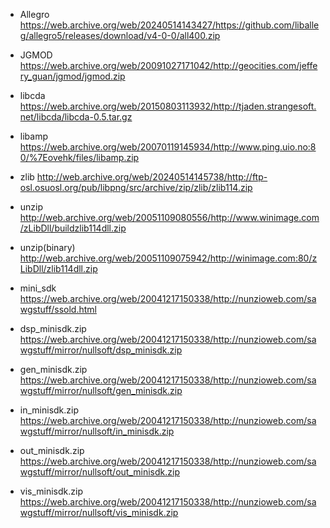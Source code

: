 
- Allegro
https://web.archive.org/web/20240514143427/https://github.com/liballeg/allegro5/releases/download/v4-0-0/all400.zip
- JGMOD
https://web.archive.org/web/20091027171042/http://geocities.com/jeffery_guan/jgmod/jgmod.zip
- libcda
https://web.archive.org/web/20150803113932/http://tjaden.strangesoft.net/libcda/libcda-0.5.tar.gz
- libamp
https://web.archive.org/web/20070119145934/http://www.ping.uio.no:80/%7Eovehk/files/libamp.zip

- zlib
http://web.archive.org/web/20240514145738/http://ftp-osl.osuosl.org/pub/libpng/src/archive/zip/zlib/zlib114.zip
- unzip
http://web.archive.org/web/20051109080556/http://www.winimage.com/zLibDll/buildzlib114dll.zip
- unzip(binary)
http://web.archive.org/web/20051109075942/http://winimage.com:80/zLibDll/zlib114dll.zip

- mini_sdk
https://web.archive.org/web/20041217150338/http://nunzioweb.com/sawgstuff/ssold.html
- dsp_minisdk.zip
https://web.archive.org/web/20041217150338/http://nunzioweb.com/sawgstuff/mirror/nullsoft/dsp_minisdk.zip
- gen_minisdk.zip
https://web.archive.org/web/20041217150338/http://nunzioweb.com/sawgstuff/mirror/nullsoft/gen_minisdk.zip
- in_minisdk.zip
https://web.archive.org/web/20041217150338/http://nunzioweb.com/sawgstuff/mirror/nullsoft/in_minisdk.zip
- out_minisdk.zip
https://web.archive.org/web/20041217150338/http://nunzioweb.com/sawgstuff/mirror/nullsoft/out_minisdk.zip
- vis_minisdk.zip
https://web.archive.org/web/20041217150338/http://nunzioweb.com/sawgstuff/mirror/nullsoft/vis_minisdk.zip